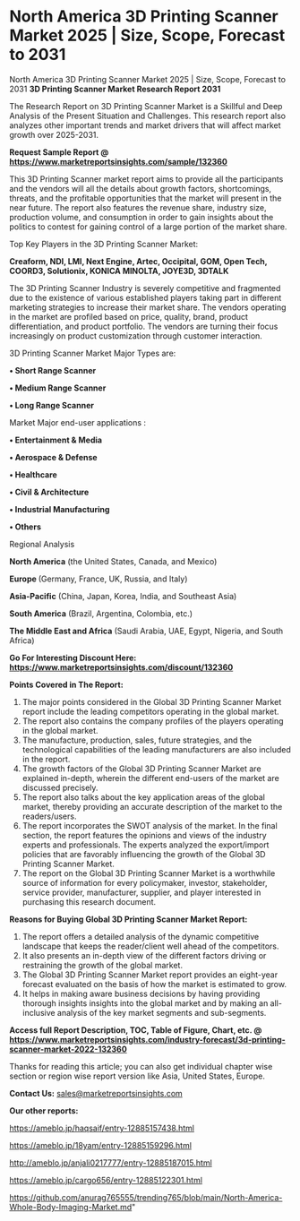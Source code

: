 # North America 3D Printing Scanner Market 2025 | Size, Scope, Forecast to 2031
North America 3D Printing Scanner Market 2025 | Size, Scope, Forecast to 2031
<strong>3D Printing Scanner Market Research Report 2031</strong>

The Research Report on 3D Printing Scanner Market is a Skillful and Deep Analysis of the Present Situation and Challenges. This research report also analyzes other important trends and market drivers that will affect market growth over 2025-2031.

<strong>Request Sample Report @ <a href=https://www.marketreportsinsights.com/sample/132360>https://www.marketreportsinsights.com/sample/132360</a></strong>

This 3D Printing Scanner market report aims to provide all the participants and the vendors will all the details about growth factors, shortcomings, threats, and the profitable opportunities that the market will present in the near future. The report also features the revenue share, industry size, production volume, and consumption in order to gain insights about the politics to contest for gaining control of a large portion of the market share.

Top Key Players in the 3D Printing Scanner Market:

<strong>Creaform, NDI, LMI, Next Engine, Artec, Occipital, GOM, Open Tech, COORD3, Solutionix, KONICA MINOLTA, JOYE3D, 3DTALK</strong>

The 3D Printing Scanner Industry is severely competitive and fragmented due to the existence of various established players taking part in different marketing strategies to increase their market share. The vendors operating in the market are profiled based on price, quality, brand, product differentiation, and product portfolio. The vendors are turning their focus increasingly on product customization through customer interaction.

3D Printing Scanner Market Major Types are:

<strong>• Short Range Scanner

• Medium Range Scanner

• Long Range Scanner</strong>

Market Major end-user applications :

<strong>• Entertainment & Media

• Aerospace & Defense

• Healthcare

• Civil & Architecture

• Industrial Manufacturing

• Others</strong>

Regional Analysis

</u><strong><b>North America</b></strong> (the United States, Canada, and Mexico)

<strong><b>Europe </b></strong>(Germany, France, UK, Russia, and Italy)

<strong><b>Asia-Pacific</b></strong> (China, Japan, Korea, India, and Southeast Asia)

<strong><b>South America</b></strong> (Brazil, Argentina, Colombia, etc.)

<strong><b>The Middle East and Africa</b></strong> (Saudi Arabia, UAE, Egypt, Nigeria, and South Africa)

<strong>Go For Interesting Discount Here: <a href=https://www.marketreportsinsights.com/discount/132360>https://www.marketreportsinsights.com/discount/132360</a></strong>

<strong>Points Covered in The Report:</strong>
<ol>
  <li>The major points considered in the Global 3D Printing Scanner Market report include the leading competitors operating in the global market.</li>
  <li>The report also contains the company profiles of the players operating in the global market.</li>
  <li>The manufacture, production, sales, future strategies, and the technological capabilities of the leading manufacturers are also included in the report.</li>
  <li>The growth factors of the Global 3D Printing Scanner Market are explained in-depth, wherein the different end-users of the market are discussed precisely.</li>
  <li>The report also talks about the key application areas of the global market, thereby providing an accurate description of the market to the readers/users.</li>
  <li>The report incorporates the SWOT analysis of the market. In the final section, the report features the opinions and views of the industry experts and professionals. The experts analyzed the export/import policies that are favorably influencing the growth of the Global 3D Printing Scanner Market.</li>
  <li>The report on the Global 3D Printing Scanner Market is a worthwhile source of information for every policymaker, investor, stakeholder, service provider, manufacturer, supplier, and player interested in purchasing this research document.</li>
</ol>
<strong>Reasons for Buying Global 3D Printing Scanner Market Report:</strong>

<ol>
  <li>The report offers a detailed analysis of the dynamic competitive landscape that keeps the reader/client well ahead of the competitors.</li>
  <li>It also presents an in-depth view of the different factors driving or restraining the growth of the global market.</li>
  <li>The Global 3D Printing Scanner Market report provides an eight-year forecast evaluated on the basis of how the market is estimated to grow.</li>
  <li>It helps in making aware business decisions by having providing thorough insights insights into the global market and by making an all-inclusive analysis of the key market segments and sub-segments.</li>
</ol>
<strong>Access full Report Description, TOC, Table of Figure, Chart, etc. @ <a href=https://www.marketreportsinsights.com/industry-forecast/3d-printing-scanner-market-2022-132360>https://www.marketreportsinsights.com/industry-forecast/3d-printing-scanner-market-2022-132360</a></strong>


Thanks for reading this article; you can also get individual chapter wise section or region wise report version like Asia, United States, Europe.

<strong>Contact Us:</strong>
sales@marketreportsinsights.com

<strong>Our other reports:</strong>

<a href=https://ameblo.jp/haqsaif/entry-12885157438.html>https://ameblo.jp/haqsaif/entry-12885157438.html</a>

<a href=https://ameblo.jp/18yam/entry-12885159296.html>https://ameblo.jp/18yam/entry-12885159296.html</a>

<a href=http://ameblo.jp/anjali0217777/entry-12885187015.html>http://ameblo.jp/anjali0217777/entry-12885187015.html</a>

<a href=https://ameblo.jp/cargo656/entry-12885122301.html>https://ameblo.jp/cargo656/entry-12885122301.html</a>

<a href=https://github.com/anurag765555/trending765/blob/main/North-America-Whole-Body-Imaging-Market.md>https://github.com/anurag765555/trending765/blob/main/North-America-Whole-Body-Imaging-Market.md</a>"
